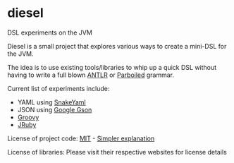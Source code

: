 diesel
======

DSL experiments on the JVM

Diesel is a small project that explores various ways to create a mini-DSL for the JVM. 

The idea is to use existing tools/libraries to whip up a quick DSL without having to write a full blown [ANTLR](http://www.antlr.org/) or [Parboiled](https://github.com/sirthias/parboiled/wiki) grammar.

Current list of experiments include:
 - YAML using [SnakeYaml](http://code.google.com/p/snakeyaml/)
 - JSON using [Google Gson](http://code.google.com/p/google-gson/)
 - [Groovy](http://groovy.codehaus.org/)
 - [JRuby](http://jruby.org/)

License of project code: [MIT](http://opensource.org/licenses/mit-license.php) - [Simpler explanation](http://www.tldrlegal.com/license/mit-license)

License of libraries: Please visit their respective websites for license details
